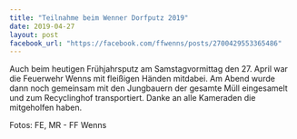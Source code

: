 ```yaml
---
title: "Teilnahme beim Wenner Dorfputz 2019"
date: 2019-04-27
layout: post
facebook_url: "https://facebook.com/ffwenns/posts/2700429553365486"
---
```


Auch beim heutigen Frühjahrsputz am Samstagvormittag den 27. April war die Feuerwehr Wenns mit fleißigen Händen mitdabei. Am Abend wurde dann noch gemeinsam mit den Jungbauern der gesamte Müll eingesamelt und zum Recyclinghof transportiert. Danke an alle Kameraden die mitgeholfen haben.

Fotos: FE, MR - FF Wenns